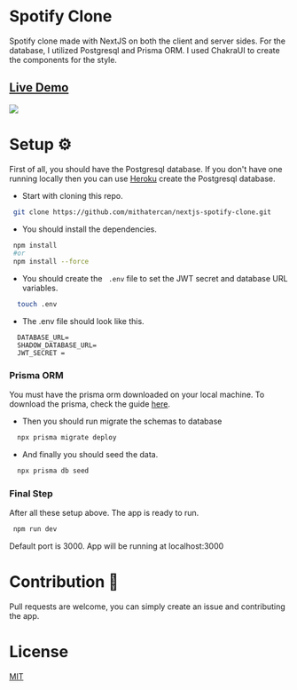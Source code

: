 # Spotify Clone

Spotify clone made with NextJS on both the client and server sides. For the database, I utilized Postgresql and Prisma ORM. I used ChakraUI to create the components for the style.

## [Live Demo](https://nextjs-spotify-clone-lac.vercel.app/signin)

![](https://user-images.githubusercontent.com/71825314/166818448-3fd621de-56ab-43a4-993e-e670d2e48d02.png)

# Setup ⚙️

First of all, you should have the Postgresql database. If you don't have one running locally then you can use [Heroku](https://www.heroku.com/postgres) create the Postgresql database.

- Start with cloning this repo.

```bash
 git clone https://github.com/mithatercan/nextjs-spotify-clone.git
```

- You should install the dependencies.

```bash
 npm install
 #or
 npm install --force
```

- You should create the ` .env` file to set the JWT secret and database URL variables.

```bash
  touch .env
```

- The .env file should look like this.

```env
  DATABASE_URL=
  SHADOW_DATABASE_URL=
  JWT_SECRET =
```

### Prisma ORM

You must have the prisma orm downloaded on your local machine. To download the prisma, check the guide [here](https://www.prisma.io/docs/getting-started/quickstart).

- Then you should run migrate the schemas to database

```bash
  npx prisma migrate deploy
```

- And finally you should seed the data.

```bash
  npx prisma db seed
```

### Final Step

After all these setup above. The app is ready to run.

```bash
 npm run dev
```

Default port is 3000. App will be running at localhost:3000

# Contribution 🙏

Pull requests are welcome, you can simply create an issue and contributing the app.

# License

[MIT](https://choosealicense.com/licenses/mit/)
